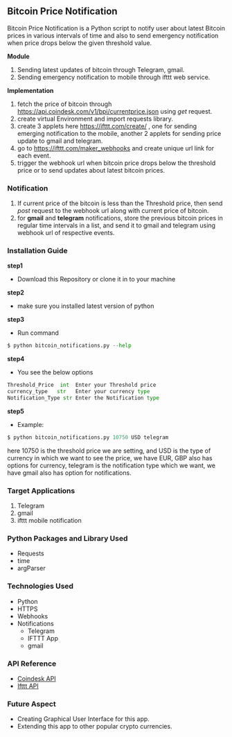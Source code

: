 ## Bitcoin Price Notification
Bitcoin Price Notification is a Python script to notify user about latest Bitcoin prices in various intervals of time and also to send emergency notification when price drops below the given threshold value.

**Module**
1. Sending latest updates of bitcoin through Telegram, gmail.
1. Sending emergency notification to mobile through ifttt web service.


**Implementation**

1. fetch the price of bitcoin through https://api.coindesk.com/v1/bpi/currentprice.json using *get* request. 
1. create virtual Environment and import requests library.
1. create 3 applets here https://ifttt.com/create/ , one for sending emerging notification to the mobile, another 2 applets for sending price update to gmail and telegram.
1. go to https://ifttt.com/maker_webhooks and create unique url link for each event.
1. trigger the webhook url when bitcoin price drops below the threshold price or to send updates about latest bitcoin prices.

### Notification 
1. If current price of the bitcoin is less than the Threshold price, then send *post* request to the webhook url along with current price of bitcoin.
2. for **gmail** and **telegram** notifications, store the previous bitcoin prices in regular time intervals in a list, and send it to gmail and telegram using webhook url of respective events.

### Installation Guide
**step1**
* Download this Repository or clone it in to your machine

**step2**
* make sure you installed latest version of python 

**step3**
* Run command 
```python
$ python bitcoin_notifications.py --help
```
**step4**
* You see the below options
```python
Threshold_Price  int  Enter your Threshold price
currency_type   str   Enter your currency type
Notification_Type str Enter the Notification type 
```
**step5**
* Example:
```python
$ python bitcoin_notifications.py 10750 USD telegram
```
here 10750 is the threshold price we are setting, and USD is the type of currency in which we want to see the price, we have EUR, GBP also has options for currency, telegram is the notification type which we want, we have gmail also has option for notifications.

### Target Applications
1. Telegram
1. gmail
1. ifttt mobile notification

### Python Packages and Library Used
* Requests
* time
* argParser

### Technologies Used
* Python
* HTTPS
* Webhooks
* Notifications
    * Telegram
    * IFTTT App
    * gmail

### API Reference
* [Coindesk API](https://api.coindesk.com/v1/bpi/currentprice.json)
* [Ifttt API](https://ifttt.com/home)

### Future Aspect
* Creating Graphical User Interface for this app.
* Extending this app to other popular crypto currencies.



